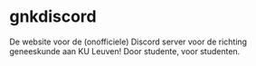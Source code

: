 # gnkdiscord

De website voor de (onofficiele) Discord server voor de richting geneeskunde aan KU Leuven! 
Door studente, voor studenten. 
